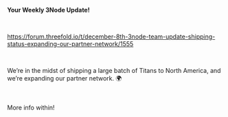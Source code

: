 **Your Weekly 3Node Update!**

<br/>

https://forum.threefold.io/t/december-8th-3node-team-update-shipping-status-expanding-our-partner-network/1555

<br/>

We’re in the midst of shipping a large batch of Titans to North America, and we’re expanding our partner network. 🌍

<br/>

More info within!
